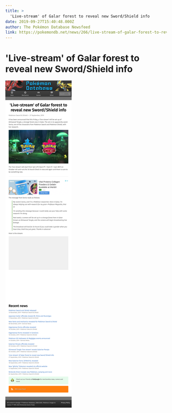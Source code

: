 ```yaml
---
title: >
  'Live-stream' of Galar forest to reveal new Sword/Shield info
date: 2019-09-27T15:40:48.000Z
author: The Pokémon Database Newsfeed
link: https://pokemondb.net/news/266/live-stream-of-galar-forest-to-reveal-new-sword-shield-info
---
```

# &#39;Live-stream&#39; of Galar forest to reveal new Sword&#x2F;Shield info

[![&#39;Live-stream&#39; of Galar forest to reveal new Sword&#x2F;Shield info](./screenshot.png)](https://pokemondb.net/news/266/live-stream-of-galar-forest-to-reveal-new-sword-shield-info)
